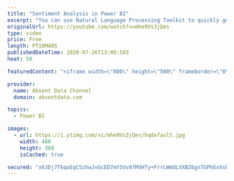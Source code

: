 ```yaml
---
title: "Sentiment Analysis in Power BI"
excerpt: "You can use Natural Language Processing Toolkit to quickly get sentiment scores on text like comments or tweets. You can check out the full written instructions here:"
originalUrl: https://youtube.com/watch?v=mhe9Vs3jQes
type: video
price: Free
length: PT10M40S
publishedDateTime: 2020-07-26T13:08:50Z
heat: 50

featuredContent: "<iframe width=\"800\" height=\"500\" frameborder=\"0\" src=\"https://www.youtube.com/embed/mhe9Vs3jQes\" allow=\"accelerometer; autoplay; encrypted-media; gyroscope; picture-in-picture\" allowfullscreen></iframe>"

provider:
  name: Absent Data Channel
  domain: absentdata.com

topics:
  - Power BI

images:
  - url: https://i.ytimg.com/vi/mhe9Vs3jQes/hqdefault.jpg
    width: 480
    height: 360
    isCached: true

secured: "x6JDj7T6qoEqC5zhwJvGcED7mY5Vv8fMVHTy+FrrLWmOLVXBZ6gnTGPhEvXsb4GDkq+SD4VYFZwG/T3FNshZ6ehKWeULdY7QvUpCtbKa8HxprEHXhZ5ZxR/5X0CLmm+MY5OuTH/V9AT3JRNC26v4OkI17HZYcqhZoVXtq0B1CBOnDGRs0q5hYq+FmgGQBQU5QpFXkVq6yccEOVK/C8r92t/oAWnBt33DLzWFr56V5NClRncQKIlTSZxyL0N41INn6tRBWNmdkXZNV4+/WdXVVYuaFRSAk1267+MrfVSFymrq4ia2MasTUa2OvSANw2dlT2l/l6LsTEj2hjLIajR/L7Q6rl2NcdoVuUE6zxdW85cdl2ilZtaB7+n6C3p8zpNHZv77zuBVJmD5lgrwmCP6fTCAaZkNArDPcDZ5EdVLKI8=;A40P19fP3IxijonH4YoNHQ=="
---
```


